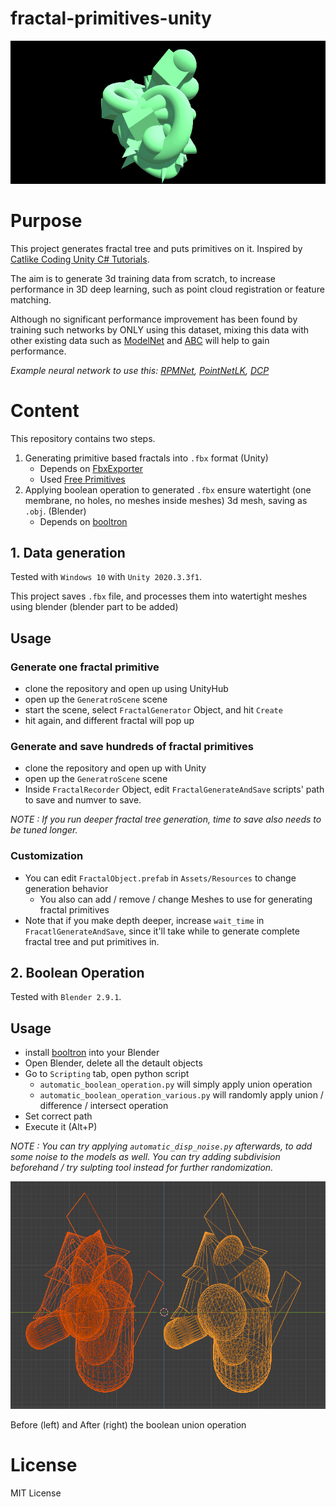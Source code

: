# fractal-primitives-unity

![Teaser](media/fractalgeneration.gif)

# Purpose
This project generates fractal tree and puts primitives on it. Inspired by [Catlike Coding Unity C# Tutorials](https://catlikecoding.com/unity/tutorials/constructing-a-fractal/).

The aim is to generate 3d training data from scratch, to increase performance in 3D deep learning, such as point cloud registration or feature matching. 

Although no significant performance improvement has been found by training such networks by ONLY using this dataset, mixing this data with other existing data such as [ModelNet](https://modelnet.cs.princeton.edu/) and [ABC](https://deep-geometry.github.io/abc-dataset/) will help to gain performance.

*Example neural network to use this:  [RPMNet](https://github.com/yewzijian/RPMNet/tree/74f6531968bc084e44231e397da640432cd42a4b), [PointNetLK](https://github.com/hmgoforth/PointNetLK), [DCP](https://github.com/WangYueFt/dcp)*

# Content

This repository contains two steps.

1. Generating primitive based fractals into `.fbx` format (Unity)
    - Depends on [FbxExporter](https://github.com/unity3d-jp/FbxExporter)
    - Used [Free Primitives](https://forum.unity.com/threads/release-free-primitives.234595/#post-1557127)
1. Applying boolean operation to generated `.fbx` ensure watertight (one membrane, no holes, no meshes inside meshes) 3d mesh, saving as `.obj`. (Blender)
    - Depends on [booltron](https://github.com/mrachinskiy/booltron)

## 1. Data generation

Tested with `Windows 10` with `Unity 2020.3.3f1`.

This project saves `.fbx` file, and processes them into watertight meshes using blender (blender part to be added)

## Usage
### Generate one fractal primitive
- clone the repository and open up using UnityHub
- open up the `GeneratroScene` scene
- start the scene, select `FractalGenerator` Object, and hit `Create`
- hit again, and different fractal will pop up

### Generate and save hundreds of fractal primitives
- clone the repository and open up with Unity
- open up the `GeneratroScene` scene
- Inside `FractalRecorder` Object, edit `FractalGenerateAndSave` scripts' path to save and numver to save.

*NOTE : If you run deeper fractal tree generation, time to save also needs to be tuned longer.*

### Customization
- You can edit `FractalObject.prefab` in `Assets/Resources` to change generation behavior
    - You also can add / remove / change Meshes to use for generating fractal primitives
- Note that if you make depth deeper, increase `wait_time` in `FracatlGenerateAndSave`, since it'll take while to generate complete fractal tree and put primitives in.

## 2. Boolean Operation

Tested with `Blender 2.9.1`.

## Usage
- install [booltron](https://github.com/mrachinskiy/booltron) into your Blender
- Open Blender, delete all the detault objects
- Go to `Scripting` tab, open python script
    - `automatic_boolean_operation.py` will simply apply union operation
    - `automatic_boolean_operation_various.py` will randomly apply union / difference / intersect operation
- Set correct path
- Execute it (Alt+P)

*NOTE : You can try applying `automatic_disp_noise.py` afterwards, to add some noise to the models as well. You can try adding subdivision beforehand / try sulpting tool instead for further randomization.*

![BeforeAfter](media/boolean_before_after.png)

Before (left) and After (right) the boolean union operation

# License
MIT License


